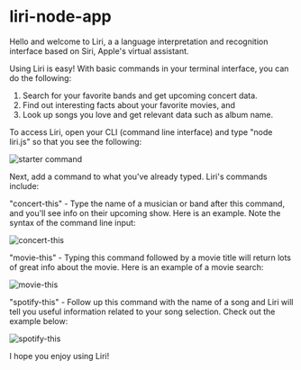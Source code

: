 # liri-node-app

Hello and welcome to Liri, a a language interpretation and recognition interface based on Siri, Apple's virtual assistant.

Using Liri is easy! With basic commands in your terminal interface, you can do the following:

1. Search for your favorite bands and get upcoming concert data.
2. Find out interesting facts about your favorite movies, and
3. Look up songs you love and get relevant data such as album name.

To access Liri, open your CLI (command line interface) and type "node liri.js" so that you see the following:

![starter command](image1.jpg)

Next, add a command to what you've already typed. Liri's commands include:

"concert-this" - Type the name of a musician or band after this command, and you'll see info on their upcoming      show. Here is an example. Note the syntax of the command line input:

![concert-this](image2.jpg)

"movie-this" - Typing this command followed by a movie title will return lots of great info about the movie.
    Here is an example of a movie search:

![movie-this](image3.jpg)

"spotify-this" - Follow up this command with the name of a song and Liri will tell you useful information           related to your song selection. Check out the example below:

![spotify-this](image4.jpg)

I hope you enjoy using Liri!

